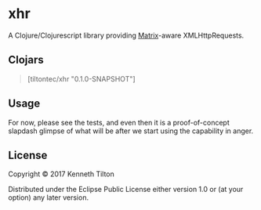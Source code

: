 # xhr

A Clojure/Clojurescript library providing [Matrix](https://github.com/kennytilton/matrix)-aware XMLHttpRequests.

## Clojars
> [tiltontec/xhr "0.1.0-SNAPSHOT"]

## Usage

For now, please see the tests, and even then it is a proof-of-concept slapdash glimpse of what will be after we start using the capability in anger.

## License

Copyright © 2017 Kenneth Tilton

Distributed under the Eclipse Public License either version 1.0 or (at
your option) any later version.
